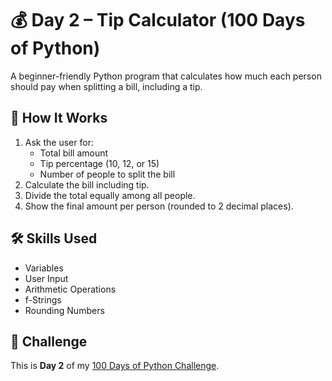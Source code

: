 # 💰 Day 2 – Tip Calculator (100 Days of Python)

A beginner-friendly Python program that calculates how much each person should pay when splitting a bill, including a tip.

## 🚀 How It Works
1. Ask the user for:
   - Total bill amount
   - Tip percentage (10, 12, or 15)
   - Number of people to split the bill
2. Calculate the bill including tip.
3. Divide the total equally among all people.
4. Show the final amount per person (rounded to 2 decimal places).

## 🛠 Skills Used
- Variables
- User Input
- Arithmetic Operations
- f-Strings
- Rounding Numbers

## 📅 Challenge
This is **Day 2** of my [100 Days of Python Challenge](#).
